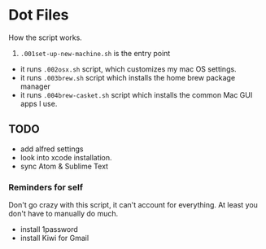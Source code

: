 # Dot Files

How the script works.
1. `.001set-up-new-machine.sh` is the entry point
  - it runs `.002osx.sh` script, which customizes my mac OS settings.
  - it runs `.003brew.sh` script which installs the home brew package manager
  - it runs `.004brew-casket.sh` script which installs the common Mac GUI apps I use.


## TODO

- add alfred settings
- look into xcode installation.
- sync Atom & Sublime Text


### Reminders for self
Don't go crazy with this script, it can't account for everything. At least you don't have to manually do much.
- install 1password
- install Kiwi for Gmail
